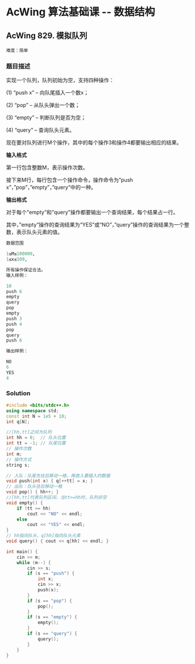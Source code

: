 # AcWing 算法基础课 -- 数据结构

## AcWing 829. 模拟队列 

`难度：简单`

### 题目描述

实现一个队列，队列初始为空，支持四种操作：

(1) “push x” – 向队尾插入一个数x；

(2) “pop” – 从队头弹出一个数；

(3) “empty” – 判断队列是否为空；

(4) “query” – 查询队头元素。

现在要对队列进行M个操作，其中的每个操作3和操作4都要输出相应的结果。

**输入格式**

第一行包含整数M，表示操作次数。

接下来M行，每行包含一个操作命令，操作命令为”push x”，”pop”，”empty”，”query”中的一种。

**输出格式**

对于每个”empty”和”query”操作都要输出一个查询结果，每个结果占一行。

其中，”empty”操作的查询结果为“YES”或“NO”，”query”操作的查询结果为一个整数，表示队头元素的值。

```r
数据范围

1≤M≤100000,
1≤x≤109,

所有操作保证合法。
输入样例：

10
push 6
empty
query
pop
empty
push 3
push 4
pop
query
push 6

输出样例：

NO
6
YES
4
```

### Solution

```c++
#include <bits/stdc++.h>
using namespace std;
const int N = 1e5 + 10;
int q[N];

//[hh,tt]之间为队列
int hh = 0;  // 队头位置
int tt = -1; // 队尾位置
// 操作次数
int m;
// 操作方式
string s;

// 入队：队尾先往后移动一格，再放入要插入的数据
void push(int x) { q[++tt] = x; }
// 出队：队头往后移动一格
void pop() { hh++; }
//[hh,tt]代表队列区间，当tt>=hh时，队列非空
void empty() {
    if (tt >= hh)
        cout << "NO" << endl;
    else
        cout << "YES" << endl;
}
// hh指向队头，q[hh]指向队头元素
void query() { cout << q[hh] << endl; }

int main() {
    cin >> m;
    while (m--) {
        cin >> s;
        if (s == "push") {
            int x;
            cin >> x;
            push(x);
        }
        if (s == "pop") {
            pop();
        }
        if (s == "empty") {
            empty();
        }
        if (s == "query") {
            query();
        }
    }
}
```